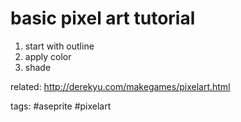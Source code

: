 # basic pixel art tutorial

1. start with outline
2. apply color
3. shade

related:
http://derekyu.com/makegames/pixelart.html

tags:
#aseprite #pixelart
